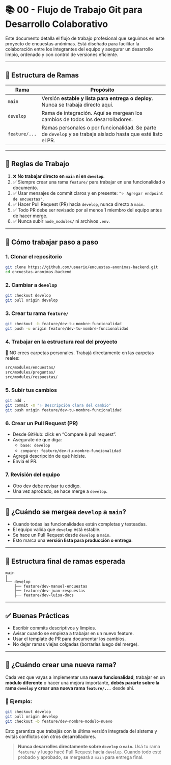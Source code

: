 # 📚 00 - Flujo de Trabajo Git para Desarrollo Colaborativo

Este documento detalla el flujo de trabajo profesional que seguimos en este proyecto de encuestas anónimas. Está diseñado para facilitar la colaboración entre los integrantes del equipo y asegurar un desarrollo limpio, ordenado y con control de versiones eficiente.

---

## 🧭 Estructura de Ramas

| Rama         | Propósito |
|--------------|-----------|
| `main`       | Versión **estable y lista para entrega o deploy**. Nunca se trabaja directo aquí. |
| `develop`    | Rama de integración. Aquí se mergean los cambios de todos los desarrolladores. |
| `feature/...`| Ramas personales o por funcionalidad. Se parte de `develop` y se trabaja aislado hasta que esté listo el PR. |

---

## 🔧 Reglas de Trabajo

1. ❌ **No trabajar directo en `main` ni en `develop`**.
2. ✅ Siempre crear una rama `feature/` para trabajar en una funcionalidad o documento.
3. ✅ Usar mensajes de commit claros y en presente: `"✨ Agregar endpoint de encuestas"`.
4. ✅ Hacer Pull Request (PR) hacia `develop`, nunca directo a `main`.
5. ✅ Todo PR debe ser revisado por al menos 1 miembro del equipo antes de hacer merge.
6. ✅ Nunca subir `node_modules/` ni archivos `.env`.

---

## 👥 Cómo trabajar paso a paso

### 1. Clonar el repositorio
```bash
git clone https://github.com/usuario/encuestas-anonimas-backend.git
cd encuestas-anonimas-backend
```

### 2. Cambiar a `develop`
```bash
git checkout develop
git pull origin develop
```

### 3. Crear tu rama `feature/`
```bash
git checkout -b feature/dev-tu-nombre-funcionalidad
git push -u origin feature/dev-tu-nombre-funcionalidad
```

### 4. Trabajar en la estructura real del proyecto
📂 NO crees carpetas personales. Trabajá directamente en las carpetas reales:
```bash
src/modules/encuestas/
src/modules/preguntas/
src/modules/respuestas/
```

### 5. Subir tus cambios
```bash
git add .
git commit -m "✨ Descripción clara del cambio"
git push origin feature/dev-tu-nombre-funcionalidad
```

### 6. Crear un Pull Request (PR)
- Desde GitHub: click en “Compare & pull request”.
- Asegurate de que diga:
  - `base: develop`
  - `compare: feature/dev-tu-nombre-funcionalidad`
- Agregá descripción de qué hiciste.
- Enviá el PR.

### 7. Revisión del equipo
- Otro dev debe revisar tu código.
- Una vez aprobado, se hace merge a `develop`.

---

## 🚀 ¿Cuándo se mergea `develop` a `main`?

- Cuando todas las funcionalidades están completas y testeadas.
- El equipo valida que `develop` está estable.
- Se hace un Pull Request desde `develop` a `main`.
- Esto marca una **versión lista para producción o entrega**.

---

## 🧩 Estructura final de ramas esperada

```
main
│
└── develop
    ├── feature/dev-manuel-encuestas
    ├── feature/dev-juan-respuestas
    ├── feature/dev-luisa-docs
```

---

## ✅ Buenas Prácticas

- Escribir commits descriptivos y limpios.
- Avisar cuando se empieza a trabajar en un nuevo feature.
- Usar el template de PR para documentar los cambios.
- No dejar ramas viejas colgadas (borrarlas luego del merge).

---

## 🔁 ¿Cuándo crear una nueva rama?

Cada vez que vayas a implementar una **nueva funcionalidad**, trabajar en un **módulo diferente** o hacer una mejora importante, **debés pararte sobre la rama `develop` y crear una nueva rama `feature/...`** desde ahí.

### 📌 Ejemplo:
```bash
git checkout develop
git pull origin develop
git checkout -b feature/dev-nombre-modulo-nuevo
```

Esto garantiza que trabajás con la última versión integrada del sistema y evitás conflictos con otros desarrolladores.

> **Nunca desarrolles directamente sobre `develop` o `main`.** Usá tu rama `feature/` y luego hacé Pull Request hacia `develop`. Cuando todo esté probado y aprobado, se mergeará a `main` para entrega final.